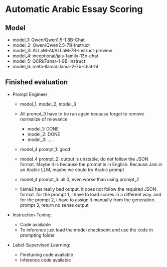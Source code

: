 # Automatic Arabic Essay Scoring

## Model
- model_1: Qwen/Qwen1.5-1.8B-Chat
- model_2: Qwen/Qwen2.5-7B-Instruct
- model_3: ALLaM-AI/ALLaM-7B-Instruct-preview
- model_4: inceptionai/jais-family-13b-chat
- model_5: QCRI/Fanar-1-9B-Instruct
- model_6: meta-llama/Llama-2-7b-chat-hf
<!-- - model_7: CohereLabs/aya-101 -->
<!-- - model_5: FreedomIntelligence/AceGPT-7B-chat -->
<!-- - model_6: mistralai/Mistral-7B-Instruct-v0.2
- model_7: NousResearch/Hermes-2-Pro-Llama-3-8B -->

## Finished evaluation
- Prompt Engineer
    - model_1, model_2, model_3
    - All prompt_3 have to be run again because forgot to remove normalize of relevance
        - model_1: DONE
        - model_2: DONE
        - model_3: .....

    - model_4 prompt_1: good
    - model_4 prompt_2: output is unstable, do not follow the JSON format. Maybe it is because the prompt is in English. Because Jais in an Arabic LLM, maybe we could try Arabic prompt
    - model_4 prompt_3: all 0, even worse than using prompt_2

    - llama2 has really bad output. it does not follow the required JSON format. for the prompt 1, i have to load scores in a different way. and for the prompt 2, i have to assign it manually from the generation. prompt 3, return no sense output

- Instruction-Tuning:
    - Code available
    - To inference just load the model checkpoint and use the code in prompting folder

- Label-Supervised Learning:
    - Finetuning code available
    - Inference code available